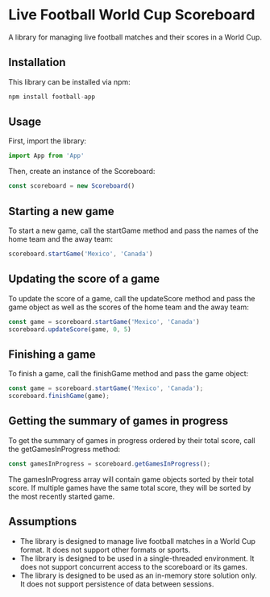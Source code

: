 # Live Football World Cup Scoreboard

A library for managing live football matches and their scores in a World Cup.

## Installation

This library can be installed via npm:

```js
npm install football-app
```

## Usage

First, import the library:

```js
import App from 'App'
```

Then, create an instance of the Scoreboard:

```js
const scoreboard = new Scoreboard()
```

## Starting a new game

To start a new game, call the startGame method and pass the names of the home team and the away team:

```js
scoreboard.startGame('Mexico', 'Canada')
```

## Updating the score of a game
To update the score of a game, call the updateScore method and pass the game object as well as the scores of the home team and the away team:


```js
const game = scoreboard.startGame('Mexico', 'Canada')
scoreboard.updateScore(game, 0, 5)
```

## Finishing a game
To finish a game, call the finishGame method and pass the game object:

```js
const game = scoreboard.startGame('Mexico', 'Canada');
scoreboard.finishGame(game);
```

## Getting the summary of games in progress
To get the summary of games in progress ordered by their total score, call the getGamesInProgress method:

```js
const gamesInProgress = scoreboard.getGamesInProgress();
```

The gamesInProgress array will contain game objects sorted by their total score. If multiple games have the same total score, they will be sorted by the most recently started game.

## Assumptions

-   The library is designed to manage live football matches in a World Cup format. It does not support other formats or sports.
-   The library is designed to be used in a single-threaded environment. It does not support concurrent access to the scoreboard or its games.
-   The library is designed to be used as an in-memory store solution only. It does not support persistence of data between sessions.